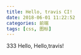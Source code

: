 ```yaml
---
title: Hello, travis CI!
date: 2018-06-01 11:22:52
categories: 前端
tags: [css, 图标]
---
```


333
Hello, Hello,travis!
